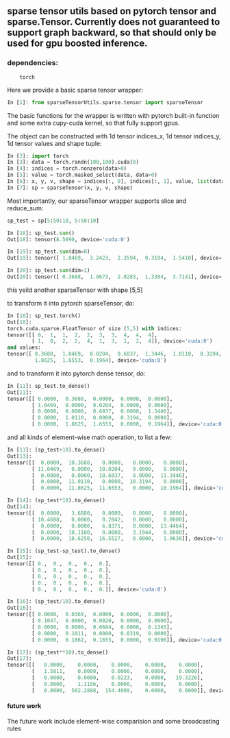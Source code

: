 ## sparse tensor utils based on pytorch tensor and sparse.Tensor. Currently does not guaranteed to support graph backward, so that should only be used for gpu boosted inference.

### dependencies:
        torch

Here we provide a basic sparse tensor wrapper: 
```python
In [1]: from sparseTensorUtils.sparse.tensor import sparseTensor
```
The basic functions for the wrapper is written with pytorch built-in function and some extra cupy-cuda kernel, so that fully support gpus.

The object can be constructed with 1d tensor indices_x, 1d tensor indices_y, 1d tensor values and shape tuple:
```python
In [2]: import torch
In [3]: data = torch.randn(100,100).cuda(0)
In [4]: indices = torch.nonzero(data>0)
In [5]: value = torch.masked_select(data, data>0)
In [6]: x, y, v, shape = indices[:, 0], indices[:, 1], value, list(data.shape)
In [7]: sp = sparseTensor(x, y, v, shape)
```
Most importantly, our sparseTensor wrapper supports slice and reduce_sum:
```python
sp_test = sp[5:50:10, 5:50:10]

In [18]: sp_test.sum()
Out[18]: tensor(8.5090, device='cuda:0')

In [19]: sp_test.sum(dim=0)
Out[19]: tensor([ 1.0469,  3.2423,  2.3594,  0.3194,  1.5410], device='cuda:0')

In [20]: sp_test.sum(dim=1)
Out[20]: tensor([ 0.3688,  1.0673,  2.0283,  1.3304,  3.7141], device='cuda:0')
```
this yeild another sparseTensor with shape [5,5]

to transform it into pytorch sparseTensor, do:
```python
In [10]: sp_test.torch()
Out[10]: 
torch.cuda.sparse.FloatTensor of size (5,5) with indices:
tensor([[ 0,  1,  1,  2,  2,  3,  3,  4,  4,  4],
        [ 1,  0,  2,  2,  4,  1,  3,  1,  2,  4]], device='cuda:0')
and values:
tensor([ 0.3688,  1.0469,  0.0204,  0.6837,  1.3446,  1.0110,  0.3194,
         1.8625,  1.6553,  0.1964], device='cuda:0')
```
and to transform it into pytorch dense tensor, do:
```python
In [11]: sp_test.to_dense()
Out[11]: 
tensor([[ 0.0000,  0.3688,  0.0000,  0.0000,  0.0000],
        [ 1.0469,  0.0000,  0.0204,  0.0000,  0.0000],
        [ 0.0000,  0.0000,  0.6837,  0.0000,  1.3446],
        [ 0.0000,  1.0110,  0.0000,  0.3194,  0.0000],
        [ 0.0000,  1.8625,  1.6553,  0.0000,  0.1964]], device='cuda:0')
```



and all kinds of element-wise math operation, to list a few:
```python 
In [13]: (sp_test+10).to_dense()
Out[13]: 
tensor([[  0.0000,  10.3688,   0.0000,   0.0000,   0.0000],
        [ 11.0469,   0.0000,  10.0204,   0.0000,   0.0000],
        [  0.0000,   0.0000,  10.6837,   0.0000,  11.3446],
        [  0.0000,  11.0110,   0.0000,  10.3194,   0.0000],
        [  0.0000,  11.8625,  11.6553,   0.0000,  10.1964]], device='cuda:0')

In [14]: (sp_test*10).to_dense()
Out[14]: 
tensor([[  0.0000,   3.6880,   0.0000,   0.0000,   0.0000],
        [ 10.4688,   0.0000,   0.2042,   0.0000,   0.0000],
        [  0.0000,   0.0000,   6.8371,   0.0000,  13.4464],
        [  0.0000,  10.1100,   0.0000,   3.1944,   0.0000],
        [  0.0000,  18.6250,  16.5527,   0.0000,   1.9638]], device='cuda:0')

In [15]: (sp_test-sp_test).to_dense()
Out[15]: 
tensor([[ 0.,  0.,  0.,  0.,  0.],
        [ 0.,  0.,  0.,  0.,  0.],
        [ 0.,  0.,  0.,  0.,  0.],
        [ 0.,  0.,  0.,  0.,  0.],
        [ 0.,  0.,  0.,  0.,  0.]], device='cuda:0')

In [16]: (sp_test/10).to_dense()
Out[16]: 
tensor([[ 0.0000,  0.0369,  0.0000,  0.0000,  0.0000],
        [ 0.1047,  0.0000,  0.0020,  0.0000,  0.0000],
        [ 0.0000,  0.0000,  0.0684,  0.0000,  0.1345],
        [ 0.0000,  0.1011,  0.0000,  0.0319,  0.0000],
        [ 0.0000,  0.1862,  0.1655,  0.0000,  0.0196]], device='cuda:0')

In [17]: (sp_test**10).to_dense()
Out[17]: 
tensor([[   0.0000,    0.0000,    0.0000,    0.0000,    0.0000],
        [   1.5811,    0.0000,    0.0000,    0.0000,    0.0000],
        [   0.0000,    0.0000,    0.0223,    0.0000,   19.3226],
        [   0.0000,    1.1156,    0.0000,    0.0000,    0.0000],
        [   0.0000,  502.2888,  154.4099,    0.0000,    0.0000]], device='cuda:0')
```

#### future work
The future work include element-wise comparision and some broadcasting rules
